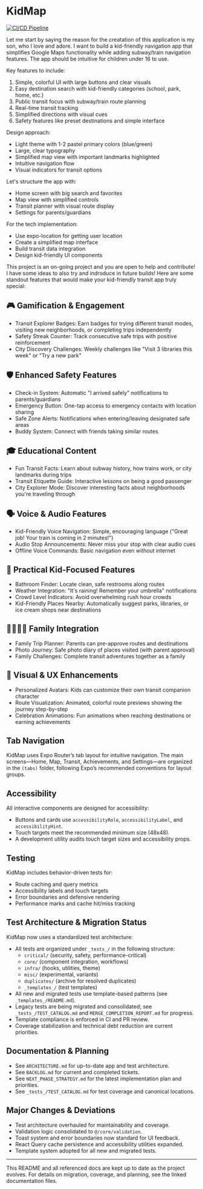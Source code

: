 # KidMap

[![CI/CD Pipeline](https://github.com/tbmobb813/KidMap/actions/workflows/ci.yml/badge.svg?branch=main)](https://github.com/tbmobb813/KidMap/actions/workflows/ci.yml)

Let me start by saying the reason for the creatation of this application is my son, who I love and adore. I want to build a kid-friendly navigation app that simplifies Google Maps functionality while adding subway/train navigation features. The app should be intuitive for children under 16 to use.

Key features to include:

1. Simple, colorful UI with large buttons and clear visuals
2. Easy destination search with kid-friendly categories (school, park, home, etc.)
3. Public transit focus with subway/train route planning
4. Real-time transit tracking
5. Simplified directions with visual cues
6. Safety features like preset destinations and simple interface

Design approach:

- Light theme with 1-2 pastel primary colors (blue/green)
- Large, clear typography
- Simplified map view with important landmarks highlighted
- Intuitive navigation flow
- Visual indicators for transit options

Let's structure the app with:

- Home screen with big search and favorites
- Map view with simplified controls
- Transit planner with visual route display
- Settings for parents/guardians

For the tech implementation:

- Use expo-location for getting user location
- Create a simplified map interface
- Build transit data integration
- Design kid-friendly UI components

This project is an on-going project and you are open to help and contribute! I have some ideas to also try and indroduce in future builds! Here are some standout features that would make your kid-friendly transit app truly special:

## 🎮 Gamification & Engagement

- Transit Explorer Badges: Earn badges for trying different transit modes, visiting new neighborhoods, or completing trips independently
- Safety Streak Counter: Track consecutive safe trips with positive reinforcement
- City Discovery Challenges: Weekly challenges like "Visit 3 libraries this week" or "Try a new park"

## 🛡️ Enhanced Safety Features

- Check-in System: Automatic "I arrived safely" notifications to parents/guardians
- Emergency Button: One-tap access to emergency contacts with location sharing
- Safe Zone Alerts: Notifications when entering/leaving designated safe areas
- Buddy System: Connect with friends taking similar routes

## 🎓 Educational Content

- Fun Transit Facts: Learn about subway history, how trains work, or city landmarks during trips
- Transit Etiquette Guide: Interactive lessons on being a good passenger
- City Explorer Mode: Discover interesting facts about neighborhoods you're traveling through

## 🗣️ Voice & Audio Features

- Kid-Friendly Voice Navigation: Simple, encouraging language ("Great job! Your train is coming in 2 minutes!")
- Audio Stop Announcements: Never miss your stop with clear audio cues
- Offline Voice Commands: Basic navigation even without internet

## 🌟 Practical Kid-Focused Features

- Bathroom Finder: Locate clean, safe restrooms along routes
- Weather Integration: "It's raining! Remember your umbrella" notifications
- Crowd Level Indicators: Avoid overwhelming rush hour crowds
- Kid-Friendly Places Nearby: Automatically suggest parks, libraries, or ice cream shops near destinations

## 👨‍👩‍👧‍👦 Family Integration

- Family Trip Planner: Parents can pre-approve routes and destinations
- Photo Journey: Safe photo diary of places visited (with parent approval)
- Family Challenges: Complete transit adventures together as a family

## 🎨 Visual & UX Enhancements

- Personalized Avatars: Kids can customize their own transit companion character
- Route Visualization: Animated, colorful route previews showing the journey step-by-step
- Celebration Animations: Fun animations when reaching destinations or earning achievements

## Tab Navigation

KidMap uses Expo Router’s tab layout for intuitive navigation. The main screens—Home, Map, Transit, Achievements, and Settings—are organized in the `(tabs)` folder, following Expo’s recommended conventions for layout groups.

## Accessibility

All interactive components are designed for accessibility:
- Buttons and cards use `accessibilityRole`, `accessibilityLabel`, and `accessibilityHint`.
- Touch targets meet the recommended minimum size (48x48).
- A development utility audits touch target sizes and accessibility props.

## Testing

KidMap includes behavior-driven tests for:
- Route caching and query metrics
- Accessibility labels and touch targets
- Error boundaries and defensive rendering
- Performance marks and cache hit/miss tracking


## Test Architecture & Migration Status

KidMap now uses a standardized test architecture:

- All tests are organized under `_tests_/` in the following structure:
	- `critical/` (security, safety, performance-critical)
	- `core/` (component integration, workflows)
	- `infra/` (hooks, utilities, theme)
	- `misc/` (experimental, variants)
	- `duplicates/` (archive for resolved duplicates)
	- `_templates_/` (test templates)
- All new and migrated tests use template-based patterns (see `_templates_/README.md`).
- Legacy tests are being migrated and consolidated; see `_tests_/TEST_CATALOG.md` and `MERGE_COMPLETION_REPORT.md` for progress.
- Template compliance is enforced in CI and PR review.
- Coverage stabilization and technical debt reduction are current priorities.

## Documentation & Planning

- See `ARCHITECTURE.md` for up-to-date app and test architecture.
- See `BACKLOG.md` for current and completed tickets.
- See `NEXT_PHASE_STRATEGY.md` for the latest implementation plan and priorities.
- See `_tests_/TEST_CATALOG.md` for test coverage and canonical locations.

## Major Changes & Deviations

- Test architecture overhauled for maintainability and coverage.
- Validation logic consolidated to `@/core/validation`.
- Toast system and error boundaries now standard for UI feedback.
- React Query cache persistence and accessibility utilities expanded.
- Template system adopted for all new and migrated tests.

---
This README and all referenced docs are kept up to date as the project evolves. For details on migration, coverage, and planning, see the linked documentation files.
